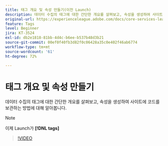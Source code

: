 ```yaml
---
title: 태그 개요 및 속성 만들기(이전 Launch)
description: 데이터 수집의 태그에 대한 간단한 개요를 살펴보고, 속성을 생성하여 사이트에 코드를 보관하는 방법에 대해 알아봅니다.
original-url: https://experienceleague.adobe.com/docs/core-services-learn/tutorials/launch-web/launch-overview-and-creating-properties.html
feature: Tags
level: Beginner
jira: KT-3524
exl-id: db2e1818-81bb-4d4c-b6ee-b537b48d3b21
source-git-commit: 00ef0f40fb3d82f0c06428a35c0e402f46ab6774
workflow-type: tm+mt
source-wordcount: '61'
ht-degree: 72%

---
```


# 태그 개요 및 속성 만들기

데이터 수집의 태그에 대한 간단한 개요를 살펴보고, 속성을 생성하여 사이트에 코드를 보관하는 방법에 대해 알아봅니다.

>[!NOTE]
>
> 이제 Launch가 **[!DNL tags]**

>[!VIDEO](https://video.tv.adobe.com/v/28727/?learn=on)
